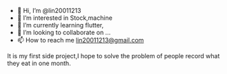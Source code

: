 - 👋 Hi, I’m @lin20011213
- 👀 I’m interested in Stock,machine
- 🌱 I’m currently learning flutter,
- 💞️ I’m looking to collaborate on ...
- 📫 How to reach me lin20011213@gmail.com

It is my first side project,I hope to solve the problem of people record what they eat in one month. 





<!---
lin20011213/lin20011213 is a ✨ special ✨ repository because its `README.md` (this file) appears on your GitHub profile.
You can click the Preview link to take a look at your changes.
--->
